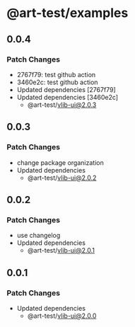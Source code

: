 # @art-test/examples

## 0.0.4

### Patch Changes

- 2767f79: test github action
- 3460e2c: test github action
- Updated dependencies [2767f79]
- Updated dependencies [3460e2c]
  - @art-test/vlib-ui@2.0.3

## 0.0.3

### Patch Changes

- change package organization
- Updated dependencies
  - @art-test/vlib-ui@2.0.2

## 0.0.2

### Patch Changes

- use changelog
- Updated dependencies
  - @art-test/vlib-ui@2.0.1

## 0.0.1

### Patch Changes

- Updated dependencies
  - @art-test/vlib-ui@2.0.0
